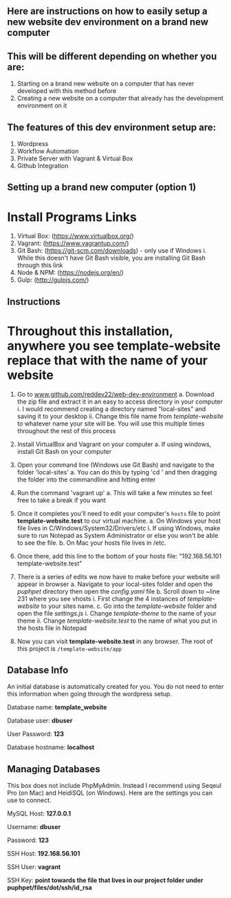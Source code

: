 ## Here are instructions on how to easily setup a new website dev environment on a brand new computer

## This will be different depending on whether you are:
 1. Starting on a brand new website on a computer that has never developed with this method before
 2. Creating a new website on a computer that already has the development environment on it

## The features of this dev environment setup are:
 1. Wordpress
 2. Workflow Automation
 3. Private Server with Vagrant & Virtual Box
 4. Github Integration
 

## Setting up a brand new computer (option 1)
# Install Programs Links
 1. Virtual Box: (https://www.virtualbox.org/)
 2. Vagrant: (https://www.vagrantup.com/)
 3. Git Bash: (https://git-scm.com/downloads) - only use if Windows
	i. While this doesn't have Git Bash visible, you are installing Git Bash through this link
 4. Node & NPM: (https://nodejs.org/en/)
 5. Gulp: (http://gulpjs.com/)

## Instructions ##
# Throughout this installation, anywhere you see **template-website** replace that with the name of your website

1. Go to www.github.com/reddev22/web-dev-environment
	a. Download the zip file and extract it in an easy to access directory in your computer
		i. I would recommend creating a directory named "local-sites" and saving it to your desktop
		ii. Change this file name from *template-website* to whatever name your site will be. You will use this multiple times throughout the rest of this process
2. Install VirtualBox and Vagrant on your computer 
	a. If using windows, install Git Bash on your computer
3. Open your command line (Windows use Git Bash) and navigate to the folder 'local-sites'
	a. You can do this by typing 'cd ' and then dragging the folder into the commandline and hitting enter
4. Run the command 'vagrant up'
	a. This will take a few minutes so feel free to take a break if you want
5. Once it completes you'll need to edit your computer's `hosts` file to point **template-website.test** to our virtual machine. 
	a. On Windows your host file lives in C/Windows/System32/Drivers/etc
		i. If using Windows, make sure to run Notepad as System Administrator or else you won't be able to see the file. 
	b. On Mac your hosts file lives in /etc. 
6. Once there, add this line to the bottom of your hosts file: "192.168.56.101 template-website.test"

7. There is a series of edits we now have to make before your website will appear in browser
	a. Navigate to your local-sites folder and open the *puphpet* directory then open the *config.yaml* file
	b. Scroll down to ~line 231 where you see vhosts
		i. First change the 4 instances of *template-website* to your sites name.
	c. Go into the *template-website* folder and open the file *settings.js*
		i. Change *template-theme* to the name of your theme
		ii. Change *template-website.test* to the name of what you put in the hosts file in Notepad

8. Now you can visit **template-website.test** in any browser. The root of this project is `/template-website/app`

## Database Info
An initial database is automatically created for you. You do not need to enter this information when going through the wordpress setup. 

Database name: **template_website**

Database user: **dbuser**

User Password: **123**

Database hostname: **localhost**

## Managing Databases
This box does not include PhpMyAdmin. Instead I recommend using Seqeul Pro (on Mac) and HeidiSQL (on Windows). Here are the settings you can use to connect.

MySQL Host: **127.0.0.1**

Username: **dbuser**

Password: **123**

SSH Host: **192.168.56.101**

SSH User: **vagrant**

SSH Key: **point towards the file that lives in our project folder under puphpet/files/dot/ssh/id_rsa**
